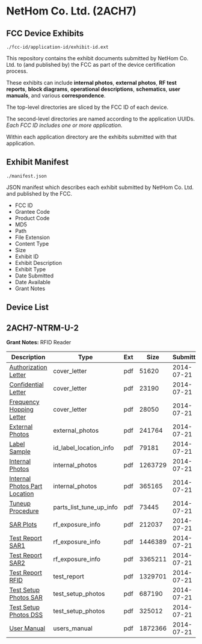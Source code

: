 # NetHom Co. Ltd. (2ACH7)
## FCC Device Exhibits

```
./fcc-id/application-id/exhibit-id.ext
```

This repository contains the exhibit documents submitted by NetHom Co. Ltd. to (and published by) the FCC as part of the device certification process.

These exhibits can include **internal photos**, **external photos**, **RF test reports**, **block diagrams**, **operational descriptions**, **schematics**, **user manuals**, and various **correspondence**.

The top-level directories are sliced by the FCC ID of each device.

The second-level directories are named according to the application UUIDs. *Each FCC ID includes one or more application.*

Within each application directory are the exhibits submitted with that application. 

## Exhibit Manifest

```
./manifest.json
```

JSON manifest which describes each exhibit submitted by NetHom Co. Ltd. and published by the FCC.

- FCC ID
- Grantee Code
- Product Code
- MD5
- Path
- File Extension
- Content Type
- Size
- Exhibit ID
- Exhibit Description
- Exhibit Type
- Date Submitted
- Date Available
- Grant Notes

## Device List
## 2ACH7-NTRM-U-2
**Grant Notes:** RFID Reader

| Description | Type | Ext | Size | Submitted | Available |
| ----------- | ---- | --- | ---- | --------- | --------- |
| [Authorization Letter](2ACH7-NTRM-U-2/97c0adcf46dfcce50caf06ad86a417ec/2330815.pdf) | cover_letter | pdf | 51620 | 2014-07-21 | 2014-07-21 |
| [Confidential Letter](2ACH7-NTRM-U-2/97c0adcf46dfcce50caf06ad86a417ec/2330820.pdf) | cover_letter | pdf | 23190 | 2014-07-21 | 2014-07-21 |
| [Frequency Hopping Letter](2ACH7-NTRM-U-2/97c0adcf46dfcce50caf06ad86a417ec/2330821.pdf) | cover_letter | pdf | 28050 | 2014-07-21 | 2014-07-21 |
| [External Photos](2ACH7-NTRM-U-2/97c0adcf46dfcce50caf06ad86a417ec/2330808.pdf) | external_photos | pdf | 241764 | 2014-07-21 | 2015-01-17 |
| [Label Sample](2ACH7-NTRM-U-2/97c0adcf46dfcce50caf06ad86a417ec/2330822.pdf) | id_label_location_info | pdf | 79181 | 2014-07-21 | 2014-07-21 |
| [Internal Photos](2ACH7-NTRM-U-2/97c0adcf46dfcce50caf06ad86a417ec/2330809.pdf) | internal_photos | pdf | 1263729 | 2014-07-21 | 2015-01-17 |
| [Internal Photos Part Location](2ACH7-NTRM-U-2/97c0adcf46dfcce50caf06ad86a417ec/2330810.pdf) | internal_photos | pdf | 365165 | 2014-07-21 | 2015-01-17 |
| [Tuneup Procedure](2ACH7-NTRM-U-2/97c0adcf46dfcce50caf06ad86a417ec/2330827.pdf) | parts_list_tune_up_info | pdf | 73445 | 2014-07-21 | 2014-07-21 |
| [SAR Plots](2ACH7-NTRM-U-2/97c0adcf46dfcce50caf06ad86a417ec/2330823.pdf) | rf_exposure_info | pdf | 212037 | 2014-07-21 | 2014-07-21 |
| [Test Report SAR1](2ACH7-NTRM-U-2/97c0adcf46dfcce50caf06ad86a417ec/2330824.pdf) | rf_exposure_info | pdf | 1446389 | 2014-07-21 | 2014-07-21 |
| [Test Report SAR2](2ACH7-NTRM-U-2/97c0adcf46dfcce50caf06ad86a417ec/2330825.pdf) | rf_exposure_info | pdf | 3365211 | 2014-07-21 | 2014-07-21 |
| [Test Report RFID](2ACH7-NTRM-U-2/97c0adcf46dfcce50caf06ad86a417ec/2330826.pdf) | test_report | pdf | 1329701 | 2014-07-21 | 2014-07-21 |
| [Test Setup Photos SAR](2ACH7-NTRM-U-2/97c0adcf46dfcce50caf06ad86a417ec/2330812.pdf) | test_setup_photos | pdf | 687190 | 2014-07-21 | 2015-01-17 |
| [Test Setup Photos DSS](2ACH7-NTRM-U-2/97c0adcf46dfcce50caf06ad86a417ec/2330813.pdf) | test_setup_photos | pdf | 325012 | 2014-07-21 | 2015-01-17 |
| [User Manual](2ACH7-NTRM-U-2/97c0adcf46dfcce50caf06ad86a417ec/2330814.pdf) | users_manual | pdf | 1872366 | 2014-07-21 | 2015-01-17 |
